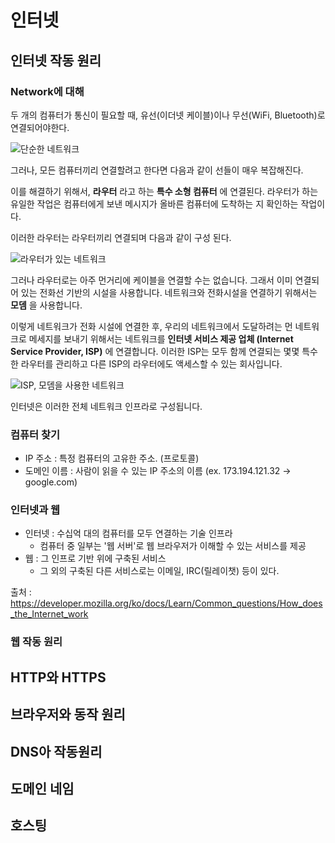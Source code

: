 # 인터넷

## 인터넷 작동 원리

### Network에 대해

두 개의 컴퓨터가 통신이 필요할 때, 유선(이더넷 케이블)이나 무선(WiFi, Bluetooth)로 연결되어야한다.

![단순한 네트워크](https://mdn.mozillademos.org/files/8443/internet-schema-2.png)

그러나, 모든 컴퓨터끼리 연결할려고 한다면 다음과 같이 선들이 매우 복잡해진다.

이를 해결하기 위해서, **라우터** 라고 하는 **특수 소형 컴퓨터** 에 연결된다. 라우터가 하는 유일한 작업은 컴퓨터에게 보낸 메시지가 올바른 컴퓨터에 도착하는 지 확인하는 작업이다.

이러한 라우터는 라우터끼리 연결되며 다음과 같이 구성 된다.

![라우터가 있는 네트워크](https://mdn.mozillademos.org/files/8449/internet-schema-5.png)

그러나 라우터로는 아주 먼거리에 케이블을 연결할 수는 없습니다. 그래서 이미 연결되어 있는 전화선 기반의 시설을 사용합니다. 네트워크와 전화시설을 연결하기 위해서는 **모뎀** 을 사용합니다.

이렇게 네트워크가 전화 시설에 연결한 후, 우리의 네트워크에서 도달하려는 먼 네트워크로 메세지를 보내기 위해서는 네트워크를 **인터넷 서비스 제공 업체 (Internet Service Provider, ISP)** 에 연결합니다. 이러한 ISP는 모두 함께 연결되는 몇몇 특수한 라우터를 관리하고 다른 ISP의 라우터에도 액세스할 수 있는 회사입니다.

![ISP, 모뎀을 사용한 네트워크](https://mdn.mozillademos.org/files/8453/internet-schema-7.png)

인터넷은 이러한 전체 네트워크 인프라로 구성됩니다.

### 컴퓨터 찾기

- IP 주소 : 특정 컴퓨터의 고유한 주소. (프로토콜)
- 도메인 이름 : 사람이 읽을 수 있는 IP 주소의 이름 (ex. 173.194.121.32 -> google.com)

### 인터넷과 웹

- 인터넷 : 수십억 대의 컴퓨터를 모두 연결하는 기술 인프라
  - 컴퓨터 중 일부는 '웹 서버'로 웹 브라우저가 이해할 수 있는 서비스를 제공
- 웹 : 그 인프로 기반 위에 구축된 서비스
  - 그 외의 구축된 다른 서비스로는 이메일, IRC(릴레이챗) 등이 있다.


출처 : https://developer.mozilla.org/ko/docs/Learn/Common_questions/How_does_the_Internet_work

### 웹 작동 원리



## HTTP와 HTTPS


## 브라우저와 동작 원리


## DNS아 작동원리


## 도메인 네임


## 호스팅


